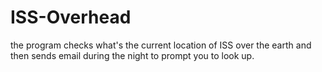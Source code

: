 # ISS-Overhead
the program checks what's the current location of ISS over the earth and then sends email during the night to prompt you to look up.
